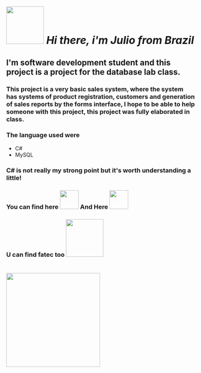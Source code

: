 *<h1 align="left"> <img src="https://media3.giphy.com/media/xgC0dqgNE2b7KvH0W0/giphy.gif?cid=ecf05e47u1sjnmtiaric1vo5exkbd8rs9a6n43x50vots9jc&rid=giphy.gif&ct=s" width=100>
  Hi there, i'm Julio from Brazil</h1>*

## I'm software development student and this project is a project for the database lab class.
### This project is a very basic sales system, where the system has systems of product registration, customers and generation of sales reports by the forms interface, I hope to be able to help someone with this project, this project was fully elaborated in class.

### The language used were
* C#
* MySQL

<h3>C# is not really my strong point but it's worth understanding a little!</h3>

<h3> You can find here 
  <a href="https://www.linkedin.com/in/julio-augusto-a99308119/"><img src="https://media1.giphy.com/media/HQTYdpx1yhxWpugAi2/giphy.gif?cid=ecf05e475wvxroh7lso1o43rzmla6dixesq4ozeuow979u1j&rid=giphy.gif&ct=s" width=50></a>
  And Here 
  <a href="https://github.com/augustojulio-code"><img src="https://media1.giphy.com/media/KzJkzjggfGN5Py6nkT/giphy.gif?cid=ecf05e475ugpwrqi5abxfvhx782j1jurqyj2p9p5r6fk0cps&rid=giphy.gif&ct=s" width=50></a>
</h3>
<h3> U can find fatec too <a href="http://www.fatecsdp.edu.br/">
  <img src="https://media3.giphy.com/media/3o7OsRrAdd6q3DG3E4/giphy.gif?cid=ecf05e4714v8n2oz22uzajbx618bloxaqoqwjxychfmsrelj&rid=giphy.gif&ct=s" width=100></a>
</h3>


<h1 align="left"> <img src="https://media4.giphy.com/media/mKSKHqHAF4V5maZuC7/giphy.gif?cid=ecf05e47fhap2j3ns1z0zjtgybvf9al3e23ft77vjhh9kla2&rid=giphy.gif&ct=s" width= 250></h1>

